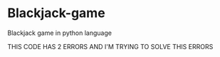 # Blackjack-game
Blackjack game in python language

THIS CODE HAS 2 ERRORS AND I'M TRYING TO SOLVE THIS ERRORS
